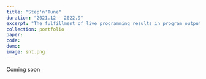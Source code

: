 ```yaml
---
title: "Step'n'Tune"
duration: "2021.12 - 2022.9"
excerpt: "The fulfillment of live programming results in program outputs that are always up-to-date with the code. In non-terminating systems, such fulfillment could fail when specific contexts are not provided. To address this problem, we proposed a new paradigm called _live programming with output interactions_, which obtains contexts for live programming through user interactions with the program output and provides live feedback on the output given such contexts. We implemented this paradigm in a system for developing GUI applications called **Step’n’Tune**. **Step’n’Tune** allows the user to alternate between coding and interacting with the UI in the same interface, live-visualizes all the execution traces and intermediate UI changes per interaction, and keeps the execution and UI traces up-to-date with the code."
collection: portfolio
paper:
code:
demo:
image: snt.png
---
```


Coming soon
